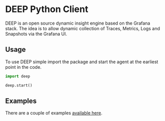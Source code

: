 # DEEP Python Client

DEEP is an open source dynamic insight engine based on the Grafana stack. The idea is to allow dynamic collection of
Traces, Metrics, Logs and Snapshots via the Grafana UI.

## Usage

To use DEEP simple import the package and start the agent at the earliest point in the code.

```python
import deep

deep.start()
```

## Examples

There are a couple of examples [available here](./examples/README.md).
